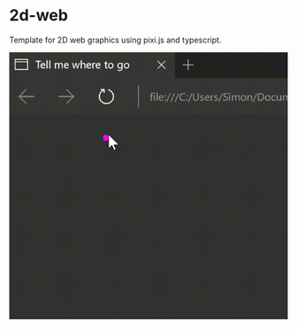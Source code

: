 # 2d-web
Template for 2D web graphics using pixi.js and typescript.

![alt tag](https://raw.githubusercontent.com/hedlundaren/2d-web/master/demo.gif)
